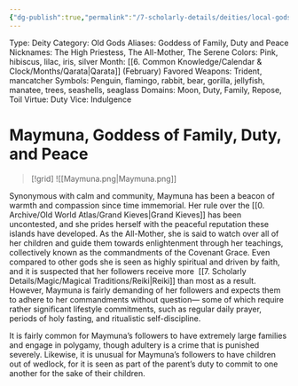 ```yaml
---
{"dg-publish":true,"permalink":"/7-scholarly-details/deities/local-gods/maymuna/","noteIcon":""}
---
```



Type: Deity
Category: Old Gods
Aliases: Goddess of Family, Duty and Peace
Nicknames: The High Priestess, The All-Mother, The Serene
Colors: Pink, hibiscus, lilac, iris, silver
Month: [[6. Common Knowledge/Calendar & Clock/Months/Qarata\|Qarata]] (February)
Favored Weapons: Trident, mancatcher
Symbols: Penguin, flamingo, rabbit, bear, gorilla, jellyfish, manatee, trees, seashells, seaglass
Domains: Moon, Duty, Family, Repose, Toil
Virtue: Duty
Vice: Indulgence

# Maymuna, Goddess of Family, Duty, and Peace

>[!grid]
![[Maymuna.png\|Maymuna.png]]

Synonymous with calm and community, Maymuna has been a beacon of warmth and compassion since time immemorial. Her rule over the [[0. Archive/Old World Atlas/Grand Kieves\|Grand Kieves]] has been uncontested, and she prides herself with the peaceful reputation these islands have developed. As the All-Mother, she is said to watch over all of her children and guide them towards enlightenment through her teachings, collectively known as the commandments of the Covenant Grace. Even compared to other gods she is seen as highly spiritual and driven by faith, and it is suspected that her followers receive more  [[7. Scholarly Details/Magic/Magical Traditions/Reiki\|Reiki]] than most as a result. However, Maymuna is fairly demanding of her followers and expects them to adhere to her commandments without question— some of which require rather significant lifestyle commitments, such as regular daily prayer, periods of holy fasting, and ritualistic self-discipline.

It is fairly common for Maymuna’s followers to have extremely large families and engage in polygamy, though adultery is a crime that is punished severely. Likewise, it is unusual for Maymuna’s followers to have children out of wedlock, for it is seen as part of the parent’s duty to commit to one another for the sake of their children.